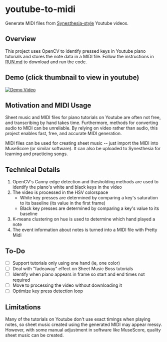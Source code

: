 # youtube-to-midi
Generate MIDI files from [Synesthesia-style](https://www.youtube.com/watch?v=QCNVEsk3pcw) Youtube videos. 

## Overview
This project uses OpenCV to identify pressed keys in Youtube piano tutorials and stores the note data in a MIDI file. Follow the instructions in [RUN.md](RUN.md) to download and run the code.

## Demo (click thumbnail to view in youtube)
[![Demo Video](https://img.youtube.com/vi/-JE1TyBCnUU/0.jpg)](https://www.youtube.com/watch?v=-JE1TyBCnUU)

## Motivation and MIDI Usage
Sheet music and MIDI files for piano tutorials on Youtube are often not free, and transcribing by hand takes time. Furthermore, methods for converting audio to MIDI can be unreliable. By relying on video rather than audio, this project enables fast, free, and accurate MIDI generation.

MIDI files can be used for creating sheet music -- just import the MIDI into MuseScore (or similar software). It can also be uploaded to Synesthesia for learning and practicing songs.

## Technical Details
1. OpenCV's Canny edge detection and thesholding methods are used to identify the piano's white and black keys in the video
2. The video is processed in the HSV colorspace
    * White key presses are determined by comparing a key's saturation to its baseline (its value in the first frame)
    * Black key presses are determined by comparing a key's value to its baseline
3. K-means clustering on hue is used to determine which hand played a note
4. The event information about notes is turned into a MIDI file with Pretty Midi

## To-Do
- [ ] Support tutorials only using one hand (ie, one color)
- [ ] Deal with "fadeaway" effect on Sheet Music Boss tutorials
- [ ] Identify when piano appears in frame so start and end times not required
- [ ] Move to processing the video without downloading it
- [ ] Optimize key press detection loop

## Limitations
Many of the tutorials on Youtube don't use exact timings when playing notes, so sheet music created using the generated MIDI may appear messy. However, with some manual adjustment in software like MuseScore, quality sheet music can be created.